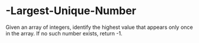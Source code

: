 # -Largest-Unique-Number
Given an array of integers, identify the highest value that appears only once in the array. If no such number exists, return -1.

